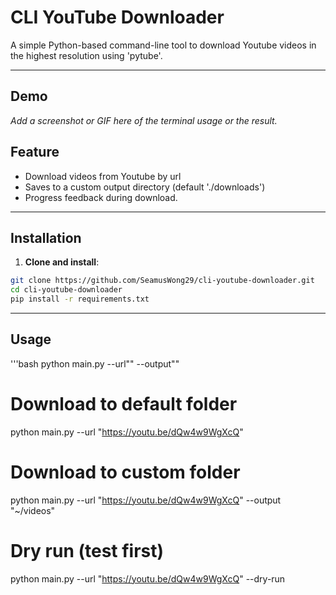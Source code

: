 # CLI YouTube Downloader

A simple Python-based command-line tool to download Youtube videos in the highest resolution using 'pytube'.

---

## Demo 

_Add a screenshot or GIF here of the terminal usage or the result._

## Feature
- Download videos from Youtube by url
- Saves to a custom output directory (default './downloads')
- Progress feedback during download.

---

## Installation
1. **Clone and install**:
```bash
git clone https://github.com/SeamusWong29/cli-youtube-downloader.git
cd cli-youtube-downloader
pip install -r requirements.txt
```
---

## Usage

'''bash
python main.py --url"<YouTube Video URL>" --output"<Directory>"

# Download to default folder
python main.py --url "https://youtu.be/dQw4w9WgXcQ"

# Download to custom folder
python main.py --url "https://youtu.be/dQw4w9WgXcQ" --output "~/videos"

# Dry run (test first)
python main.py --url "https://youtu.be/dQw4w9WgXcQ" --dry-run



